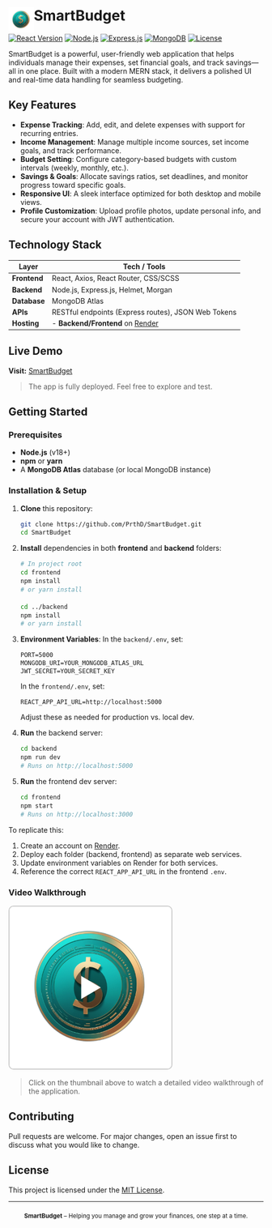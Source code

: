 # <img src="https://github.com/PrthD/SmartBudget/blob/main/frontend/src/assets/icons/smartbudget-icon.png" width="50" alt="SmartBudget Icon" align="left" /> SmartBudget

[![React Version](https://img.shields.io/badge/React-18.3.1-blue?style=flat-square&logo=react)](https://react.dev)
[![Node.js](https://img.shields.io/badge/Node.js-18.x-brightgreen?style=flat-square&logo=node.js)](https://nodejs.org/)
[![Express.js](https://img.shields.io/badge/Express.js-4.x-lightgrey?style=flat-square&logo=express)](https://expressjs.com/)
[![MongoDB](https://img.shields.io/badge/MongoDB-Atlas-green?style=flat-square&logo=mongodb)](https://www.mongodb.com/atlas/database)
[![License](https://img.shields.io/badge/License-MIT-blue.svg?style=flat-square)](https://github.com/PrthD/SmartBudget/blob/main/LICENSE)

SmartBudget is a powerful, user-friendly web application that helps individuals manage their expenses, set financial goals, and track savings—all in one place. Built with a modern MERN stack, it delivers a polished UI and real-time data handling for seamless budgeting.

## Key Features

- **Expense Tracking**: Add, edit, and delete expenses with support for recurring entries.
- **Income Management**: Manage multiple income sources, set income goals, and track performance.
- **Budget Setting**: Configure category-based budgets with custom intervals (weekly, monthly, etc.).
- **Savings & Goals**: Allocate savings ratios, set deadlines, and monitor progress toward specific goals.
- **Responsive UI**: A sleek interface optimized for both desktop and mobile views.
- **Profile Customization**: Upload profile photos, update personal info, and secure your account with JWT authentication.

## Technology Stack

| Layer        | Tech / Tools                                            |
| ------------ | ------------------------------------------------------- |
| **Frontend** | React, Axios, React Router, CSS/SCSS                    |
| **Backend**  | Node.js, Express.js, Helmet, Morgan                     |
| **Database** | MongoDB Atlas                                           |
| **APIs**     | RESTful endpoints (Express routes), JSON Web Tokens     |
| **Hosting**  | - **Backend/Frontend** on [Render](https://render.com/) |

## Live Demo

**Visit:** [SmartBudget](https://smartbudget.me)

> The app is fully deployed. Feel free to explore and test.

## Getting Started

### Prerequisites

- **Node.js** (v18+)
- **npm** or **yarn**
- A **MongoDB Atlas** database (or local MongoDB instance)

### Installation & Setup

1. **Clone** this repository:

   ```bash
   git clone https://github.com/PrthD/SmartBudget.git
   cd SmartBudget
   ```

2. **Install** dependencies in both **frontend** and **backend** folders:

   ```bash
   # In project root
   cd frontend
   npm install
   # or yarn install

   cd ../backend
   npm install
   # or yarn install
   ```

3. **Environment Variables**: In the `backend/.env`, set:

   ```env
   PORT=5000
   MONGODB_URI=YOUR_MONGODB_ATLAS_URL
   JWT_SECRET=YOUR_SECRET_KEY
   ```

   In the `frontend/.env`, set:

   ```env
   REACT_APP_API_URL=http://localhost:5000
   ```

   Adjust these as needed for production vs. local dev.

4. **Run** the backend server:

   ```bash
   cd backend
   npm run dev
   # Runs on http://localhost:5000
   ```

5. **Run** the frontend dev server:
   ```bash
   cd frontend
   npm start
   # Runs on http://localhost:3000
   ```

To replicate this:

1. Create an account on [Render](https://render.com/).
2. Deploy each folder (backend, frontend) as separate web services.
3. Update environment variables on Render for both services.
4. Reference the correct `REACT_APP_API_URL` in the frontend `.env`.

### Video Walkthrough

<a href="https://drive.google.com/file/d/17MDsNQhj1_eIbny_8SGCV9A-Zxx9dnH8/view?usp=sharing" target="_blank" style="display: inline-block; position: relative; text-decoration: none; border: 2px solid #ccc; border-radius: 10px; overflow: hidden; width: 320px; height: 320px;">
    <img src="https://github.com/PrthD/SmartBudget/blob/main/frontend/src/assets/icons/smartbudget-icon.png" alt="SmartBudget Video Walkthrough" width="100%" height="100%">
    <div style="position: absolute; top: 50%; left: 50%; transform: translate(-50%, -50%); color: white; font-size: 50px; background-color: rgba(0, 0, 0, 0.5); padding: 10px; border-radius: 50%;">
        ▶
    </div>
</a>

> Click on the thumbnail above to watch a detailed video walkthrough of the application.

## Contributing

Pull requests are welcome. For major changes, open an issue first to discuss what you would like to change.

## License

This project is licensed under the [MIT License](https://github.com/PrthD/SmartBudget/blob/main/LICENSE).

---

<p align="center">
  <sub><strong>SmartBudget</strong> – Helping you manage and grow your finances, one step at a time.</sub>
</p>
